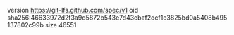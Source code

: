 version https://git-lfs.github.com/spec/v1
oid sha256:46633972d2f3a9d5872b543e7d43ebaf2dcf1e3825bd0a5408b495137802c99b
size 46551
